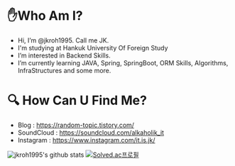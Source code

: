 # ✋Who Am I?
- Hi, I’m @jkroh1995. Call me JK.
- I'm studying at Hankuk University Of Foreign Study
- I’m interested in Backend Skills.
- I’m currently learning JAVA, Spring, SpringBoot, ORM Skills, Algorithms, InfraStructures and some more.

# 🔍 How Can U Find Me?
- Blog : https://random-topic.tistory.com/
- SoundCloud : https://soundcloud.com/alkaholik_it
- Instagram : https://www.instagram.com/it.is.jk/
<!---
jkroh1995/jkroh1995 is a ✨ special ✨ repository because its `README.md` (this file) appears on your GitHub profile.
You can click the Preview link to take a look at your changes.
--->
![jkroh1995's github stats](https://github-readme-stats.vercel.app/api?username=jkroh1995&show_icons=true)
[![Solved.ac프로필](http://mazassumnida.wtf/api/v2/generate_badge?boj=njk1995)](https://solved.ac/njk1995)
